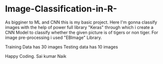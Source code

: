 # Image-Classification-in-R-

As bigginer to ML and  CNN this is my basic project.
Here I'm gonna classify  images with the help of power full library "Keras" through which i create a CNN Model to classify
whether the given picture is of tigers or non tiger.
For image pre-processing i used "EBImage" Library.

Training Data has 30  images
Testing data has 10 images

Happy Coding.
Sai kumar Naik

